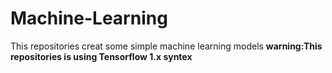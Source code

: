 # Machine-Learning

This repositories creat some simple machine learning models
**warning:This repositories is using Tensorflow 1.x syntex**
